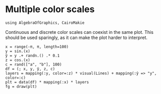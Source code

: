 # Multiple color scales

````@example multiple_color_scales
using AlgebraOfGraphics, CairoMakie
````

Continuous and discrete color scales can coexist in the same plot.
This should be used sparingly, as it can make the plot harder to interpret.

````@example multiple_color_scales
x = range(-π, π, length=100)
y = sin.(x)
ŷ = y .+ randn.() .* 0.1
z = cos.(x)
c = rand(["a", "b"], 100)
df = (; x, y, ŷ, z, c)
layers = mapping(:y, color=:z) * visual(Lines) + mapping(:ŷ => "y", color=:c)
plt = data(df) * mapping(:x) * layers
fg = draw(plt)
````




